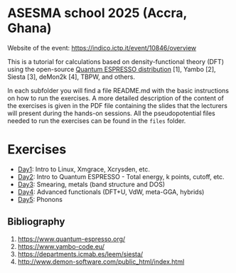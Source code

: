 # ASESMA school 2025 (Accra, Ghana)

Website of the event: https://indico.ictp.it/event/10846/overview

This is a tutorial for calculations based on density-functional theory (DFT) using the open-source [Quantum ESPRESSO distribution](https://www.quantum-espresso.org/) [1], Yambo [2], Siesta [3], deMon2k [4], TBPW, and others. 

In each subfolder you will find a file README.md with the basic instructions on how to run the exercises. A more detailed description of the content of the exercises is given in the PDF file containing the slides that the lecturers will present during the hands-on sessions. All the pseudopotential files needed to run the exercises can be found in the ```files``` folder.

# Exercises

 - [Day1](Day1/README.md): Intro to Linux, Xmgrace, Xcrysden, etc.
 - [Day2](Day2/README.md): Intro to Quantum ESPRESSO - Total energy, k points, cutoff, etc.
 - [Day3](Day3/README.md): Smearing, metals (band structure and DOS)
 - [Day4](Day4/README.md): Advanced functionals (DFT+U, VdW, meta-GGA, hybrids)
 - [Day5](Day5/README.md): Phonons

## Bibliography
1. https://www.quantum-espresso.org/
2. https://www.yambo-code.eu/
3. https://departments.icmab.es/leem/siesta/
4. http://www.demon-software.com/public_html/index.html 
